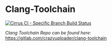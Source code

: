 # Clang-Toolchain

[![Cirrus CI - Specific Branch Build Status](https://img.shields.io/cirrus/github/crazyuploader/Clang-Toolchain/build?label=AOSP%20Toolchain%20Push)](https://cirrus-ci.com/github/crazyuploader/Clang-Toolchain)
<!--[![Build Status](https://travis-ci.com/crazyuploader/Clang-Toolchain.svg?branch=build)](https://travis-ci.com/crazyuploader/Clang-Toolchain)-->

<i>Clang Toolchain Repo can be found here:</i> https://gitlab.com/crazyuploader/clang-toolchain
